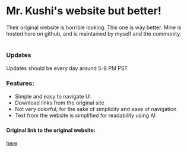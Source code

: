 # Mr. Kushi's website but better!
Their original website is horrible looking. This one is way better. Mine is hosted here on github, and is maintained by myself and the community.
#
### Updates
Updates should be every day around 5-8 PM PST
###
### Features:
- Simple and easy to navigate UI
- Download links from the original site
- Not very colorful, for the sake of simplicity and ease of navigation
- Text from the website is simplified for readability using AI
###
#### Original link to the original website:
[here](https://mr-kushi.eboard.com)
####
